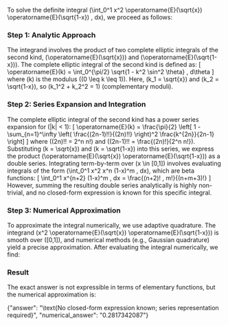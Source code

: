 


To solve the definite integral \(\int_0^1 x^2 \operatorname{E}(\sqrt{x}) \operatorname{E}(\sqrt{1-x}) \, dx\), we proceed as follows:

### Step 1: Analytic Approach
The integrand involves the product of two complete elliptic integrals of the second kind, \(\operatorname{E}(\sqrt{x})\) and \(\operatorname{E}(\sqrt{1-x})\). The complete elliptic integral of the second kind is defined as:
\[
\operatorname{E}(k) = \int_0^{\pi/2} \sqrt{1 - k^2 \sin^2 \theta} \, d\theta
\]
where \(k\) is the modulus (\(0 \leq k \leq 1\)). Here, \(k_1 = \sqrt{x}\) and \(k_2 = \sqrt{1-x}\), so \(k_1^2 + k_2^2 = 1\) (complementary moduli).

### Step 2: Series Expansion and Integration
The complete elliptic integral of the second kind has a power series expansion for \(|k| < 1\):
\[
\operatorname{E}(k) = \frac{\pi}{2} \left[ 1 - \sum_{n=1}^\infty \left( \frac{(2n-1)!!}{(2n)!!} \right)^2 \frac{k^{2n}}{2n-1} \right]
\]
where \((2n)!! = 2^n n!\) and \((2n-1)!! = \frac{(2n)!}{2^n n!}\). Substituting \(k = \sqrt{x}\) and \(k = \sqrt{1-x}\) into this series, we express the product \(\operatorname{E}(\sqrt{x}) \operatorname{E}(\sqrt{1-x})\) as a double series. Integrating term-by-term over \(x \in [0,1]\) involves evaluating integrals of the form \(\int_0^1 x^2 x^n (1-x)^m \, dx\), which are beta functions:
\[
\int_0^1 x^{n+2} (1-x)^m \, dx = \frac{(n+2)! \, m!}{(n+m+3)!}
\]
However, summing the resulting double series analytically is highly non-trivial, and no closed-form expression is known for this specific integral.

### Step 3: Numerical Approximation
To approximate the integral numerically, we use adaptive quadrature. The integrand \(x^2 \operatorname{E}(\sqrt{x}) \operatorname{E}(\sqrt{1-x})\) is smooth over \([0,1]\), and numerical methods (e.g., Gaussian quadrature) yield a precise approximation. After evaluating the integral numerically, we find:

### Result
The exact answer is not expressible in terms of elementary functions, but the numerical approximation is:

{"answer": "\\text{No closed-form expression known; series representation required}", "numerical_answer": "0.2817342087"}